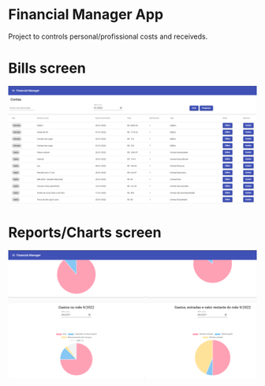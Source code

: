 # Financial Manager App

Project to controls personal/profissional costs and receiveds.

# Bills screen

![image](./docs//img/bills_screen.png)

# Reports/Charts screen

![imagem](./docs//img/reports_screen.png)